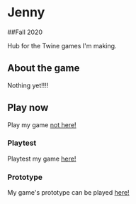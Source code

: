 # Jenny
##Fall 2020

Hub for the Twine games I'm making.

## About the game

Nothing yet!!!!

## Play now

Play my game [not here!]()

### Playtest
Playtest my game [here!](https://jenny-lim.github.io/IASC-1P04/playtest/playtest)

### Prototype
My game's prototype can be played [here!](https://jenny-lim.github.io/IASC-1P04/prototype/Nicos_Happy_Day.html)

